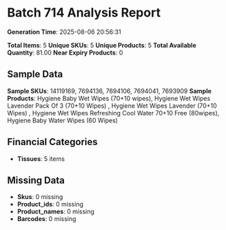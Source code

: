 # Batch 714 Analysis Report

**Generation Time**: 2025-08-06 20:56:31

**Total Items**: 5
**Unique SKUs**: 5
**Unique Products**: 5
**Total Available Quantity**: 81.00
**Near Expiry Products**: 0

## Sample Data
**Sample SKUs**: 14119169, 7694136, 7694106, 7694041, 7693909
**Sample Products**: Hygiene Baby Wet Wipes (70+10 wipes), Hygiene Wet Wipes Lavender Pack Of 3 (70+10 Wipes) , Hygiene Wet Wipes Lavender (70+10 Wipes) , Hygiene Wet Wipes Refreshing Cool Water 70+10 Free (80wipes), Hygiene Baby Water Wipes (60 Wipes) 

## Financial Categories
- **Tissues**: 5 items

## Missing Data
- **Skus**: 0 missing
- **Product_ids**: 0 missing
- **Product_names**: 0 missing
- **Barcodes**: 0 missing
